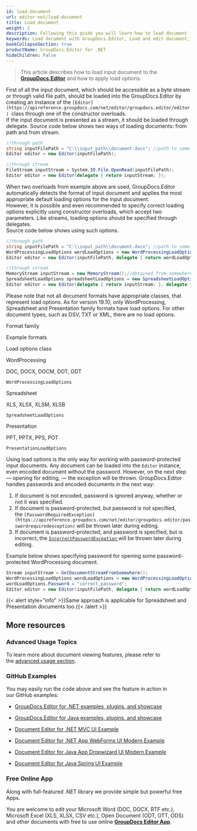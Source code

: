 ```yaml
---
id: load-document
url: editor-net/load-document
title: Load document
weight: 2
description: Following this guide you will learn how to load document from local disk or file stream for editing with GroupDocs.Editor for .NET API.
keywords: Load document with GroupDocs.Editor, Load and edit document, edit document, edit spreadsheet, edit presentation
bookCollapseSection: true
productName: GroupDocs.Editor for .NET
hideChildren: False
---
```

> This article describes how to load input document to the [**GroupDocs.Editor**](https://products.groupdocs.com/editor/net) and how to apply load options.

First of all the input document, which should be accessible as a byte stream or through valid file path, should be loaded into the GroupDocs.Editor by creating an instance of the `[Editor](https://apireference.groupdocs.com/net/editor/groupdocs.editor/editor) `class through one of the constructor overloads.   
If the input document is presented as a stream, it should be loaded through delegate. Source code below shows two ways of loading documents: from path and from stream.

```csharp
//through path
string inputFilePath = "C:\\input_path\\document.docx"; //path to some document
Editor editor = new Editor(inputFilePath);

//through stream
FileStream inputStream = System.IO.File.OpenRead(inputFilePath);
Editor editor = new Editor(delegate { return inputStream; });
```

When two overloads from example above are used, GroupDocs.Editor automatically detects the format of input document and applies the most appropriate default loading options for the input document.   
However, it is possible and even recommended to specify correct loading options explicitly using constructor overloads, which accept two parameters. Like streams, loading options should be specified through delegates.   
Source code below shows using such options.

```csharp
//through path
string inputFilePath = "C:\\input_path\\document.docx"; //path to some document
WordProcessingLoadOptions wordLoadOptions = new WordProcessingLoadOptions();
Editor editor = new Editor(inputFilePath, delegate { return wordLoadOptions; }); //passing path and load options (via delegate) to the constructor

//through stream
MemoryStream inputStream = new MemoryStream();//obtained from somewhere
SpreadsheetLoadOptions spreadsheetLoadOptions = new SpreadsheetLoadOptions();
Editor editor = new Editor(delegate { return inputStream; }, delegate { return spreadsheetLoadOptions; });
```

Please note that not all document formats have appropriate classes, that represent load options. As for version 19.10, only WordProcessing, Spreadsheet and Presentation family formats have load options. For other document types, such as DSV, TXT or XML, there are no load options.

Format family

Example formats

Load options class

WordProcessing

DOC, DOCX, DOCM, DOT, ODT

`WordProcessingLoadOptions`

Spreadsheet

XLS, XLSX, XLSM, XLSB

`SpreadsheetLoadOptions`

Presentation

PPT, PPTX, PPS, POT

`PresentationLoadOptions`

Using load options is the only way for working with password-protected input documents. Any document can be loaded into the `Editor` instance, even encoded document without the password. However, on the next step — opening for editing, — the exception will be thrown. GroupDocs.Editor handles passwords and encoded documents in the next way:

1.  If document is not encoded, password is ignored anyway, whether or not it was specified.
2.  If document is password-protected, but password is not specified, the `[PasswordRequiredException](https://apireference.groupdocs.com/net/editor/groupdocs.editor/passwordrequiredexception)` will be thrown later during editing.
3.  If document is password-protected, and password is specified, but is incorrect, the [`IncorrectPasswordException` ](https://apireference.groupdocs.com/net/editor/groupdocs.editor/incorrectpasswordexception)will be thrown later during editing.

Example below shows specifying password for opening some password-protected WordProcessing document.

```csharp
Stream inputStream = GetDocumentStreamFromSomewhere();
WordProcessingLoadOptions wordLoadOptions = new WordProcessingLoadOptions();
wordLoadOptions.Password = "correct_password";
Editor editor = new Editor(inputFilePath, delegate { return wordLoadOptions; });
```

{{< alert style="info" >}}Same approach is applicable for Spreadsheet and Presentation documents too.{{< /alert >}}

## More resources

### Advanced Usage Topics

To learn more about document viewing features, please refer to the [advanced usage section](Advanced%2Busage.html).

### GitHub Examples

You may easily run the code above and see the feature in action in our GitHub examples:

*   [GroupDocs.Editor for .NET examples, plugins, and showcase](https://github.com/groupdocs-editor/GroupDocs.Editor-for-.NET)
    
*   [GroupDocs.Editor for Java examples, plugins, and showcase](https://github.com/groupdocs-editor/GroupDocs.Editor-for-Java)
    
*   [Document Editor for .NET MVC UI Example](https://github.com/groupdocs-editor/GroupDocs.Editor-for-.NET-MVC) 
    
*   [Document Editor for .NET App WebForms UI Modern Example](https://github.com/groupdocs-editor/GroupDocs.Editor-for-.NET-WebForms)
    
*   [Document Editor for Java App Dropwizard UI Modern Example](https://github.com/groupdocs-editor/GroupDocs.Editor-for-Java-Dropwizard)
    
*   [Document Editor for Java Spring UI Example](https://github.com/groupdocs-editor/GroupDocs.Editor-for-Java-Spring)
    

### Free Online App

Along with full-featured .NET library we provide simple but powerful free Apps.

You are welcome to edit your Microsoft Word (DOC, DOCX, RTF etc.), Microsoft Excel (XLS, XLSX, CSV etc.), Open Document (ODT, OTT, ODS) and other documents with free to use online **[GroupDocs Editor App](https://products.groupdocs.app/editor)**.
